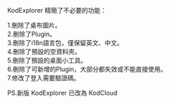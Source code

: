 KodExplorer 精簡了不必要的功能：
  
1.刪除了桌布圖片。  
2.刪除了Plugin。  
3.刪除了i18n語言包，僅保留英文、中文。  
4.刪除了預設的空資料夾。  
5.刪除了預設的桌面小工具。  
6.刪除了可新增的Plugin，大部分都失效或不能直接使用。  
7.修改了登入需要驗證碼。  
  
PS.新版 KodExplorer 已改為 KodCloud
